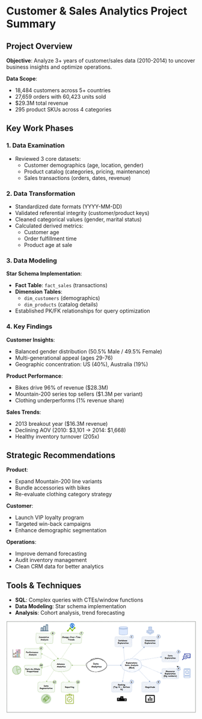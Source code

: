 # Customer & Sales Analytics Project Summary

## Project Overview
**Objective**: Analyze 3+ years of customer/sales data (2010-2014) to uncover business insights and optimize operations.

**Data Scope**:
- 18,484 customers across 5+ countries
- 27,659 orders with 60,423 units sold
- $29.3M total revenue
- 295 product SKUs across 4 categories

## Key Work Phases

### 1. Data Examination
- Reviewed 3 core datasets:
  - Customer demographics (age, location, gender)
  - Product catalog (categories, pricing, maintenance)
  - Sales transactions (orders, dates, revenue)

### 2. Data Transformation
- Standardized date formats (YYYY-MM-DD)
- Validated referential integrity (customer/product keys)
- Cleaned categorical values (gender, marital status)
- Calculated derived metrics:
  - Customer age
  - Order fulfillment time
  - Product age at sale

### 3. Data Modeling
**Star Schema Implementation**:
- **Fact Table**: `fact_sales` (transactions)
- **Dimension Tables**: 
  - `dim_customers` (demographics)
  - `dim_products` (catalog details)
- Established PK/FK relationships for query optimization

### 4. Key Findings

**Customer Insights**:
- Balanced gender distribution (50.5% Male / 49.5% Female)
- Multi-generational appeal (ages 29-76)
- Geographic concentration: US (40%), Australia (19%)

**Product Performance**:
- Bikes drive 96% of revenue ($28.3M)
- Mountain-200 series top sellers ($1.3M per variant)
- Clothing underperforms (1% revenue share)

**Sales Trends**:
- 2013 breakout year ($16.3M revenue)
- Declining AOV (2010: $3,101 → 2014: $1,668)
- Healthy inventory turnover (205x)

## Strategic Recommendations

**Product**:
- Expand Mountain-200 line variants
- Bundle accessories with bikes
- Re-evaluate clothing category strategy

**Customer**:
- Launch VIP loyalty program
- Targeted win-back campaigns
- Enhance demographic segmentation

**Operations**:
- Improve demand forecasting
- Audit inventory management
- Clean CRM data for better analytics

## Tools & Techniques
- **SQL**: Complex queries with CTEs/window functions
- **Data Modeling**: Star schema implementation
- **Analysis**: Cohort analysis, trend forecasting

![Data](Image/modelsql.png)
